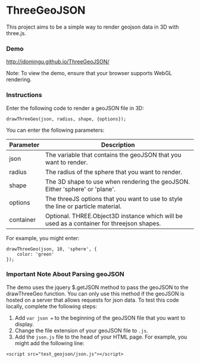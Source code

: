 ThreeGeoJSON
=======================

This project aims to be a simple way to render geojson data in 3D with three.js.

### Demo
http://jdomingu.github.io/ThreeGeoJSON/

Note: To view the demo, ensure that your browser supports WebGL rendering.

### Instructions
Enter the following code to render a geoJSON file in 3D:
```
drawThreeGeo(json, radius, shape, {options});   
```
You can enter the following parameters: 

| Parameter | Description |
| ------------- | ----------- |
| json | The variable that contains the geoJSON that you want to render. |
| radius | The radius of the sphere that you want to render. |
| shape | The 3D shape to use when rendering the geoJSON. Either 'sphere' or 'plane'. |
| options | The threeJS options that you want to use to style the line or particle material. |
| container | Optional. THREE.Object3D instance which will be used as a container for threejson shapes. |

For example, you might enter:
```
drawThreeGeo(json, 10, 'sphere', {
    color: 'green'
}); 
```

### Important Note About Parsing geoJSON
The demo uses the jquery $.getJSON method to pass the geoJSON to the drawThreeGeo function. You can only use this method if the geoJSON is hosted on a server that allows requests for json data. To test this code locally, complete the following steps: 

1. Add ```var json =``` to the beginning of the geoJSON file that you want to display.
2. Change the file extension of your geoJSON file to ```.js```.
3. Add the ```json.js``` file to the head of your HTML page. For example, you might add the following line:
```
<script src="test_geojson/json.js"></script>
```
